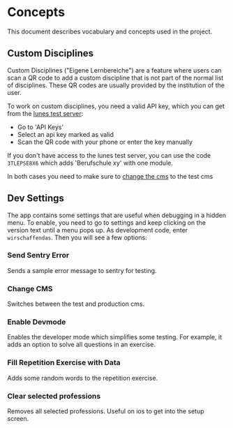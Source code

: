 # Concepts

This document describes vocabulary and concepts used in the project.

## Custom Disciplines

Custom Disciplines ("Eigene Lernbereiche") are a feature where users can scan a QR code
to add a custom discipline that is not part of the normal list of disciplines.
These QR codes are usually provided by the institution of the user.

To work on custom disciplines, you need a valid API key, which you can get from the [lunes test server](https://lunes-test.tuerantuer.org/en/admin/):

- Go to 'API Keys'
- Select an api key marked as valid
- Scan the QR code with your phone or enter the key manually

If you don't have access to the lunes test server, you can use the code `3TLEPSE8X6` which adds 'Berufschule xy' with one module.

In both cases you need to make sure to [change the cms](#change-cms) to the test cms

## Dev Settings

The app contains some settings that are useful when debugging in a hidden menu.
To enable, you need to go to settings and keep clicking on the version text until a menu pops up.
As development code, enter `wirschaffendas`. Then you will see a few options:

### Send Sentry Error

Sends a sample error message to sentry for testing.

### Change CMS

Switches between the test and production cms.

### Enable Devmode

Enables the developer mode which simplifies some testing. For example, it adds an option to solve all questions in an exercise.

### Fill Repetition Exercise with Data

Adds some random words to the repetition exercise.

### Clear selected professions

Removes all selected professions. Useful on ios to get into the setup screen.
